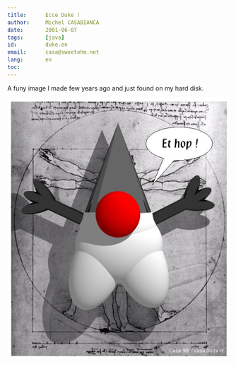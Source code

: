 ```yaml
---
title:      Ecce Duke !
author:     Michel CASABIANCA
date:       2001-06-07
tags:       [java]
id:         duke.en
email:      casa@sweetohm.net
lang:       en
toc:        
---
```


A funy image I made few years ago and just found on my hard disk.

![](duke.png)
